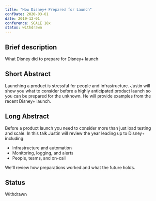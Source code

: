 ```yaml
---
title: "How Disney+ Prepared for Launch"
confDate: 2020-03-01
date: 2019-12-01
conference: SCALE 18x
status: withdrawn
---
```


## Brief description

What Disney did to prepare for Disney+ launch

## Short Abstract

Launching a product is stressful for people and infrastructure.
Justin will show you what to consider before a highly anticipated product launch so you can be prepared for the unknown.
He will provide examples from the recent Disney+ launch.

## Long Abstract

Before a product launch you need to consider more than just load testing and scale. In this talk Justin will review the year leading up to Disney+ including:

* Infrastructure and automation
* Monitoring, logging, and alerts
* People, teams, and on-call

We'll review how preparations worked and what the future holds.

## Status
Withdrawn
